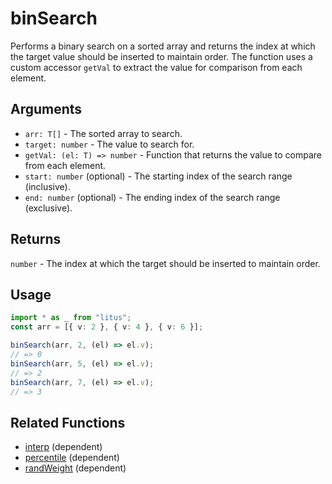 # binSearch

Performs a binary search on a sorted array and returns the index at which the
target value should be inserted to maintain order. The function uses a custom
accessor `getVal` to extract the value for comparison from each element.

## Arguments

- `arr: T[]` - The sorted array to search.
- `target: number` - The value to search for.
- `getVal: (el: T) => number` - Function that returns the value to compare from each element.
- `start: number` (optional) - The starting index of the search range (inclusive).
- `end: number` (optional) - The ending index of the search range (exclusive).

## Returns

`number` - The index at which the target should be inserted to maintain order.

## Usage

```ts
import * as _ from "litus";
const arr = [{ v: 2 }, { v: 4 }, { v: 6 }];

binSearch(arr, 2, (el) => el.v);
// => 0
binSearch(arr, 5, (el) => el.v);
// => 2
binSearch(arr, 7, (el) => el.v);
// => 3
```

## Related Functions

- [interp](../math/interp.md) (dependent)
- [percentile](../math/percentile.md) (dependent)
- [randWeight](../random/randWeight.md) (dependent)
